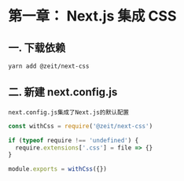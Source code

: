 # 第一章： Next.js 集成 CSS

## 一. 下载依赖
```shell
yarn add @zeit/next-css
```

## 二. 新建 next.config.js
`next.config.js集成了Next.js的默认配置` 

```javascript
const withCss = require('@zeit/next-css')

if (typeof require !== 'undefined') {
  require.extensions['.css'] = file => {}
}

module.exports = withCss({})
```


<comment/>